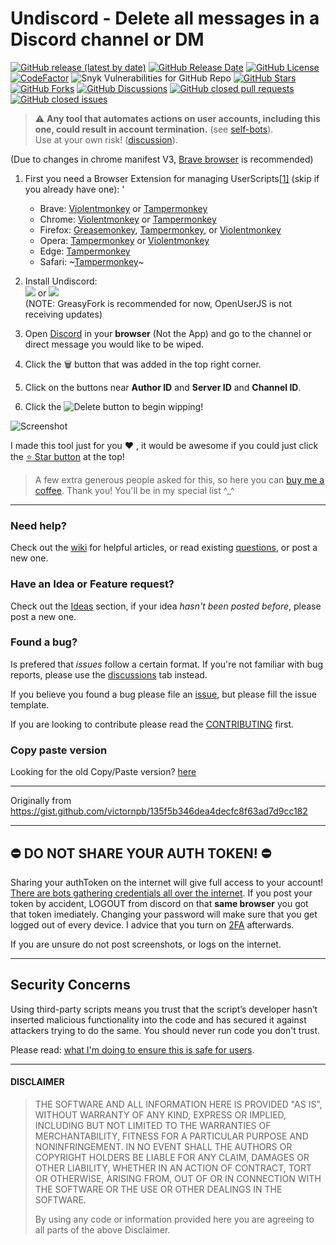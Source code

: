 # Undiscord - Delete all messages in a Discord channel or DM
<!-- shields -->
[![GitHub release (latest by date)](https://img.shields.io/github/v/release/victornpb/undiscord?color=%235865f2&display_name=tag&label=Undiscord&style=flat-square)][greasyfork_url]
[![GitHub Release Date](https://img.shields.io/github/release-date/victornpb/undiscord?style=flat-square)](https://github.com/victornpb/undiscord/releases)
[![GitHub License](https://img.shields.io/github/license/victornpb/undiscord?style=flat-square)](https://github.com/victornpb/undiscord/blob/master/LICENSE)
[![CodeFactor](https://www.codefactor.io/repository/github/victornpb/undiscord/badge?style=flat-square)](https://www.codefactor.io/repository/github/victornpb/undiscord?style=flat-square)
![Snyk Vulnerabilities for GitHub Repo](https://img.shields.io/snyk/vulnerabilities/github/victornpb/undiscord?style=flat-square)
[![GitHub Stars](https://img.shields.io/github/stars/victornpb/undiscord?style=flat-square)](https://github.com/victornpb/undiscord/stargazers)
[![GitHub Forks](https://img.shields.io/github/forks/victornpb/undiscord?style=flat-square)](https://github.com/victornpb/undiscord/network/members)
[![GitHub Discussions](https://img.shields.io/github/discussions/victornpb/undiscord?style=flat-square)](https://github.com/victornpb/undiscord/discussions)
[![GitHub closed pull requests](https://img.shields.io/github/issues-pr-closed/victornpb/undiscord?style=flat-square&color=green)](https://github.com/victornpb/undiscord/pulls?q=is%3Apr+is%3Aclosed)
[![GitHub closed issues](https://img.shields.io/github/issues-closed/victornpb/undiscord?style=flat-square&color=green)](https://github.com/victornpb/undiscord/issues?q=is%3Aissue+is%3Aclosed)
<!-- end shields -->

> ⚠️ **Any tool that automates actions on user accounts, including this one, could result in account termination.** (see [self-bots][self-bots]).  
> Use at your own risk! ([discussion](https://github.com/victornpb/undiscord/discussions/273)).

(Due to changes in chrome manifest V3, [Brave browser][brave_browser] is recommended)

1. First you need a Browser Extension for managing UserScripts[[1]][userscrips_faq] (skip if you already have one): '
   * Brave: [Violentmonkey][chrome_violentmonkey] or [Tampermonkey][chrome_tampermonkey]
   * Chrome: [Violentmonkey][chrome_violentmonkey] or [Tampermonkey][chrome_tampermonkey]
   * Firefox: [Greasemonkey][firefox_greasemonkey], [Tampermonkey][firefox_tampermonkey], or [Violentmonkey][firefox_violentmonkey]  
   * Opera: [Tampermonkey][opera_tampermonkey] or [Violentmonkey][opera_violentmonkey]
   * Edge: [Tampermonkey][edge_tampermonkey]  
   * Safari: ~[Tampermonkey][safari_tampermonkey]~ 
    
1. Install Undiscord:  
  [![][greasyfork_icon]][greasyfork_url] or [![][openuserjs_icon]][openuserjs_url]  
  (NOTE: GreasyFork is recommended for now, OpenUserJS is not receiving updates)

1. Open <a href="https://discord.com/channels/@me" target="_blank">Discord</a> in your __browser__ (Not the App) and go to the channel or direct message you would like to be wiped.

1. Click the <kbd>🗑️</kbd> button that was added in the top right corner.

1. Click on the buttons near **Author ID** and **Server ID** and **Channel ID**.  

1. Click the ![Delete](https://user-images.githubusercontent.com/3372598/223744853-c0d4d9e3-1914-486b-bb4f-f27e40d0e3e7.png) button to begin wipping! 


![Screenshot](https://user-images.githubusercontent.com/3372598/222977831-88eeb59a-186a-4947-8e33-0ac245c3af5c.gif)

I made this tool just for you ❤️ , it would be awesome if you could just click the [⭐️ Star button](https://github.com/victornpb/undiscord) at the top!

> A few extra generous people asked for this, so here you can [buy me a coffee](https://www.buymeacoffee.com/vitim). Thank you! You'll be in my special list ^_^

----
### Need help?
Check out the [wiki](https://github.com/victornpb/undiscord/wiki) for helpful articles, or read existing [questions](https://github.com/victornpb/undiscord/discussions), or post a new one.

### Have an Idea or Feature request?
Check out the [Ideas][ideas] section, if your idea _hasn't been posted before_, please post a new one.

### Found a bug?
Is prefered that _issues_ follow a certain format. If you're not familiar with bug reports, please use the [discussions][discussions] tab instead.

If you believe you found a bug please file an [issue](https://github.com/victornpb/undiscord/issues), but please fill the issue template.

If you are looking to contribute please read the [CONTRIBUTING](./CONTRIBUTING.md) first.

### Copy paste version
Looking for the old Copy/Paste version? [here](https://github.com/victornpb/undiscord/wiki/Copy-paste-method)


----

Originally from https://gist.github.com/victornpb/135f5b346dea4decfc8f63ad7d9cc182

----
## ⛔️ DO NOT SHARE YOUR AUTH TOKEN! ⛔️ ##

Sharing your authToken on the internet will give full access to your account! [There are bots gathering credentials all over the internet](https://github.com/rndinfosecguy/Scavenger).
If you post your token by accident, LOGOUT from discord on that **same browser** you got that token imediately.
Changing your password will make sure that you get logged out of every device. I advice that you turn on [2FA](https://support.discord.com/hc/en-us/articles/219576828-Setting-up-Two-Factor-Authentication) afterwards.

If you are unsure do not post screenshots, or logs on the internet.

----
## Security Concerns

Using third-party scripts means you trust that the script’s developer hasn’t inserted malicious functionality into the code and has secured it against attackers trying to do the same. You should never run code you don't trust.

Please read: [what I'm doing to ensure this is safe for users][security_policy].

----
#### DISCLAIMER

> THE SOFTWARE AND ALL INFORMATION HERE IS PROVIDED "AS IS", WITHOUT WARRANTY OF ANY KIND, EXPRESS OR IMPLIED, INCLUDING BUT NOT LIMITED TO THE WARRANTIES OF MERCHANTABILITY, FITNESS FOR A PARTICULAR PURPOSE AND NONINFRINGEMENT. IN NO EVENT SHALL THE AUTHORS OR COPYRIGHT HOLDERS BE LIABLE FOR ANY CLAIM, DAMAGES OR OTHER LIABILITY, WHETHER IN AN ACTION OF CONTRACT, TORT OR OTHERWISE, ARISING FROM, OUT OF OR IN CONNECTION WITH THE SOFTWARE OR THE USE OR OTHER DEALINGS IN THE SOFTWARE.
>
> By using any code or information provided here you are agreeing to all parts of the above Disclaimer.


<!-- links -->
  [self-bots]: https://support.discordapp.com/hc/en-us/articles/115002192352-Automated-user-accounts-self-bots-
  [userscrips_faq]: https://en.wikipedia.org/wiki/Userscript
  [greasyfork_icon]: https://user-images.githubusercontent.com/3372598/166113712-1bc3d654-1342-4f1e-9845-21c3b21524b1.png
  [openuserjs_icon]: https://user-images.githubusercontent.com/3372598/166113714-5a2ede39-8d66-43a8-b5da-8f1897cb3121.png
  [greasyfork_moderation]: https://greasyfork.org/en/moderator_actions

  [issues]: https://github.com/victornpb/undiscord/issues
  [issues_open]: https://github.com/victornpb/undiscord/issues
  [issues_closed]: https://github.com/victornpb/undiscord/issues
  [prs]: https://github.com/victornpb/undiscord/pulls
  [pr_open]: https://github.com/victornpb/undiscord/pulls
  [prs_closed]: https://github.com/victornpb/undiscord/pulls
  [forks]: https://github.com/victornpb/undiscord/network/members

  [wiki]: https://github.com/victornpb/undiscord/wiki
  [discussions]: https://github.com/victornpb/undiscord/discussions
  [ideas]: https://github.com/victornpb/undiscord/discussions/categories/2-ideas
  [questions]: https://github.com/victornpb/undiscord/discussions/categories/1-questions-answers
  [security_policy]: https://github.com/victornpb/undiscord/wiki/Security-Policy

<!-- Extensions -->
  [chrome_violentmonkey]: https://chrome.google.com/webstore/detail/violent-monkey/jinjaccalgkegednnccohejagnlnfdag
  [chrome_tampermonkey]: https://chrome.google.com/webstore/detail/tampermonkey/dhdgffkkebhmkfjojejmpbldmpobfkfo
  [firefox_greasemonkey]: https://addons.mozilla.org/firefox/addon/greasemonkey/
  [firefox_tampermonkey]: https://addons.mozilla.org/firefox/addon/tampermonkey/
  [firefox_violentmonkey]: https://addons.mozilla.org/firefox/addon/violentmonkey/
  [safari_tampermonkey]: https://github.com/victornpb/undiscord/issues/91#issuecomment-654514364
  [edge_tampermonkey]: https://microsoftedge.microsoft.com/addons/detail/tampermonkey/iikmkjmpaadaobahmlepeloendndfphd
  [opera_tampermonkey]: https://addons.opera.com/extensions/details/tampermonkey-beta/
  [opera_violentmonkey]: https://addons.opera.com/extensions/details/violent-monkey/

<!-- Download links -->
  [greasyfork_url]: <https://greasyfork.org/en/scripts/406540-undiscord-delete-all-messages-in-a-discord-channel-or-dm-bulk-deletion> "Get Undiscord from GreasyFork"
  [openuserjs_url]: <https://openuserjs.org/scripts/victornpb/Undiscord_-_Delete_all_messages_in_a_Discord_channel_or_DM_(Bulk_deletion)> "Get Undiscord from OpenUserJS"

  [brave_browser]: https://brave.com/download/
